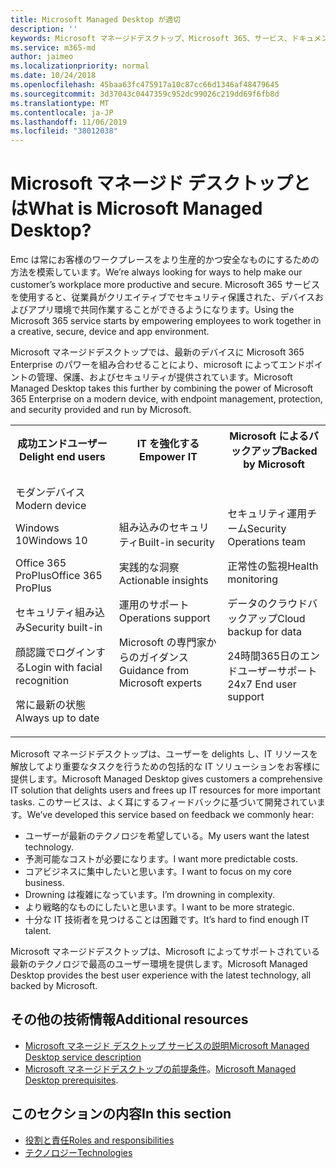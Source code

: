 ```yaml
---
title: Microsoft Managed Desktop が適切
description: ''
keywords: Microsoft マネージドデスクトップ、Microsoft 365、サービス、ドキュメント
ms.service: m365-md
author: jaimeo
ms.localizationpriority: normal
ms.date: 10/24/2018
ms.openlocfilehash: 45baa63fc475917a10c87cc66d1346af48479645
ms.sourcegitcommit: 3d37043c0447359c952dc99026c219dd69f6fb8d
ms.translationtype: MT
ms.contentlocale: ja-JP
ms.lasthandoff: 11/06/2019
ms.locfileid: "38012038"
---
```

# <a name="what-is-microsoft-managed-desktop"></a><span data-ttu-id="34ee2-103">Microsoft マネージド デスクトップとは</span><span class="sxs-lookup"><span data-stu-id="34ee2-103">What is Microsoft Managed Desktop?</span></span>

<!--from Overview-->

<span data-ttu-id="34ee2-104">Emc は常にお客様のワークプレースをより生産的かつ安全なものにするための方法を模索しています。</span><span class="sxs-lookup"><span data-stu-id="34ee2-104">We’re always looking for ways to help make our customer’s workplace more productive and secure.</span></span> <span data-ttu-id="34ee2-105">Microsoft 365 サービスを使用すると、従業員がクリエイティブでセキュリティ保護された、デバイスおよびアプリ環境で共同作業することができるようになります。</span><span class="sxs-lookup"><span data-stu-id="34ee2-105">Using the Microsoft 365 service starts by empowering employees to work together in a creative, secure, device and app environment.</span></span>

<span data-ttu-id="34ee2-106">Microsoft マネージドデスクトップでは、最新のデバイスに Microsoft 365 Enterprise のパワーを組み合わせることにより、microsoft によってエンドポイントの管理、保護、およびセキュリティが提供されています。</span><span class="sxs-lookup"><span data-stu-id="34ee2-106">Microsoft Managed Desktop takes this further by combining the power of Microsoft 365 Enterprise on a modern device, with endpoint management, protection, and security provided and run by Microsoft.</span></span>


<table>
<tr><th><span data-ttu-id="34ee2-107">成功エンドユーザー</span><span class="sxs-lookup"><span data-stu-id="34ee2-107">Delight end users</span></span></th><th><span data-ttu-id="34ee2-108">IT を強化する</span><span class="sxs-lookup"><span data-stu-id="34ee2-108">Empower IT</span></span></th><th><span data-ttu-id="34ee2-109">Microsoft によるバックアップ</span><span class="sxs-lookup"><span data-stu-id="34ee2-109">Backed by Microsoft</span></span></th></tr>
<tr><td><p><span data-ttu-id="34ee2-110">モダンデバイス</span><span class="sxs-lookup"><span data-stu-id="34ee2-110">Modern device</span></span></p><p><span data-ttu-id="34ee2-111">Windows 10</span><span class="sxs-lookup"><span data-stu-id="34ee2-111">Windows 10</span></span></p><p><span data-ttu-id="34ee2-112">Office 365 ProPlus</span><span class="sxs-lookup"><span data-stu-id="34ee2-112">Office 365 ProPlus</span></span></p><p><span data-ttu-id="34ee2-113">セキュリティ組み込み</span><span class="sxs-lookup"><span data-stu-id="34ee2-113">Security built-in</span></span></p><p><span data-ttu-id="34ee2-114">顔認識でログインする</span><span class="sxs-lookup"><span data-stu-id="34ee2-114">Login with facial recognition</span></span></p><p><span data-ttu-id="34ee2-115">常に最新の状態</span><span class="sxs-lookup"><span data-stu-id="34ee2-115">Always up to date</span></span></p></td><td><p><span data-ttu-id="34ee2-116">組み込みのセキュリティ</span><span class="sxs-lookup"><span data-stu-id="34ee2-116">Built-in security</span></span></p><p><span data-ttu-id="34ee2-117">実践的な洞察</span><span class="sxs-lookup"><span data-stu-id="34ee2-117">Actionable insights</span></span></p><p><span data-ttu-id="34ee2-118">運用のサポート</span><span class="sxs-lookup"><span data-stu-id="34ee2-118">Operations support</span></span></p><p><span data-ttu-id="34ee2-119">Microsoft の専門家からのガイダンス</span><span class="sxs-lookup"><span data-stu-id="34ee2-119">Guidance from Microsoft experts</span></span></p></td><td><p><span data-ttu-id="34ee2-120">セキュリティ運用チーム</span><span class="sxs-lookup"><span data-stu-id="34ee2-120">Security Operations team</span></span></p><p><span data-ttu-id="34ee2-121">正常性の監視</span><span class="sxs-lookup"><span data-stu-id="34ee2-121">Health monitoring</span></span></p><p><span data-ttu-id="34ee2-122">データのクラウドバックアップ</span><span class="sxs-lookup"><span data-stu-id="34ee2-122">Cloud backup for data</span></span></p><p><span data-ttu-id="34ee2-123">24時間365日のエンドユーザーサポート</span><span class="sxs-lookup"><span data-stu-id="34ee2-123">24x7 End user support</span></span></p></td></tr>
</table>

<span data-ttu-id="34ee2-124">Microsoft マネージドデスクトップは、ユーザーを delights し、IT リソースを解放してより重要なタスクを行うための包括的な IT ソリューションをお客様に提供します。</span><span class="sxs-lookup"><span data-stu-id="34ee2-124">Microsoft Managed Desktop gives customers a comprehensive IT solution that delights users and frees up IT resources for more important tasks.</span></span> <span data-ttu-id="34ee2-125">このサービスは、よく耳にするフィードバックに基づいて開発されています。</span><span class="sxs-lookup"><span data-stu-id="34ee2-125">We’ve developed this service based on feedback we commonly hear:</span></span>
- <span data-ttu-id="34ee2-126">ユーザーが最新のテクノロジを希望している。</span><span class="sxs-lookup"><span data-stu-id="34ee2-126">My users want the latest technology.</span></span>
- <span data-ttu-id="34ee2-127">予測可能なコストが必要になります。</span><span class="sxs-lookup"><span data-stu-id="34ee2-127">I want more predictable costs.</span></span>
- <span data-ttu-id="34ee2-128">コアビジネスに集中したいと思います。</span><span class="sxs-lookup"><span data-stu-id="34ee2-128">I want to focus on my core business.</span></span> 
- <span data-ttu-id="34ee2-129">Drowning は複雑になっています。</span><span class="sxs-lookup"><span data-stu-id="34ee2-129">I’m drowning in complexity.</span></span> 
- <span data-ttu-id="34ee2-130">より戦略的なものにしたいと思います。</span><span class="sxs-lookup"><span data-stu-id="34ee2-130">I want to be more strategic.</span></span> 
- <span data-ttu-id="34ee2-131">十分な IT 技術者を見つけることは困難です。</span><span class="sxs-lookup"><span data-stu-id="34ee2-131">It’s hard to find enough IT talent.</span></span>  

<span data-ttu-id="34ee2-132">Microsoft マネージドデスクトップは、Microsoft によってサポートされている最新のテクノロジで最高のユーザー環境を提供します。</span><span class="sxs-lookup"><span data-stu-id="34ee2-132">Microsoft Managed Desktop provides the best user experience with the latest technology, all backed by Microsoft.</span></span> 

## <a name="additional-resources"></a><span data-ttu-id="34ee2-133">その他の技術情報</span><span class="sxs-lookup"><span data-stu-id="34ee2-133">Additional resources</span></span>
- [<span data-ttu-id="34ee2-134">Microsoft マネージド デスクトップ サービスの説明</span><span class="sxs-lookup"><span data-stu-id="34ee2-134">Microsoft Managed Desktop service description</span></span>](../service-description/index.md)
- <span data-ttu-id="34ee2-135">[Microsoft マネージドデスクトップの前提条件](../get-ready/prerequisites.md)。</span><span class="sxs-lookup"><span data-stu-id="34ee2-135">[Microsoft Managed Desktop prerequisites](../get-ready/prerequisites.md).</span></span>

<!--When you enroll in Microsoft Managed Desktop, Microsoft provides you with devices that are configured to join your Azure Active Directory tenant. Windows 10, Office 365, and some apps and features associated with [Microsoft 365 Enterprise E5](https://www.microsoft.com/microsoft-365/compare-all-microsoft-365-plans) are installed (by Microsoft) on your devices. When your employees who are using these devices need help, they contact Microsoft Managed Desktop support (provided by Microsoft) through a custom chat app.--> 

<!--With Microsoft Managed Desktop, you get **software as a service** (Microsoft 365 E5), **Device as a service** (Microsoft Surface devices ready to use), and **IT support as a service** (Help desk and more).--> 
 
## <a name="in-this-section"></a><span data-ttu-id="34ee2-136">このセクションの内容</span><span class="sxs-lookup"><span data-stu-id="34ee2-136">In this section</span></span>
- [<span data-ttu-id="34ee2-137">役割と責任</span><span class="sxs-lookup"><span data-stu-id="34ee2-137">Roles and responsibilities</span></span>](roles-and-responsibilities.md)
- [<span data-ttu-id="34ee2-138">テクノロジー</span><span class="sxs-lookup"><span data-stu-id="34ee2-138">Technologies</span></span>](technologies.md)
